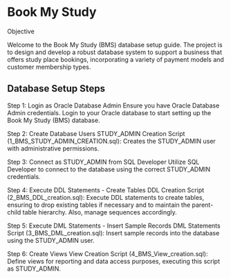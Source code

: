 # Book My Study

Objective

Welcome to the Book My Study (BMS) database setup guide. The project is to design and develop a robust database system to support a business that offers study place bookings, incorporating a variety of payment models and customer membership types. 

## Database Setup Steps

Step 1: Login as Oracle Database Admin
Ensure you have Oracle Database Admin credentials. Login to your Oracle database to start setting up the Book My Study (BMS) database.

Step 2: Create Database Users
STUDY_ADMIN Creation Script (1_BMS_STUDY_ADMIN_CREATION.sql): Creates the STUDY_ADMIN user with administrative permissions.

Step 3: Connect as STUDY_ADMIN from SQL Developer
Utilize SQL Developer to connect to the database using the correct STUDY_ADMIN credentials.

Step 4: Execute DDL Statements - Create Tables
DDL Creation Script (2_BMS_DDL_creation.sql): Execute DDL statements to create tables, ensuring to drop existing tables if necessary and to maintain the parent-child table hierarchy. Also, manage sequences accordingly.

Step 5: Execute DML Statements - Insert Sample Records
DML Statements Script (3_BMS_DML_creation.sql): Insert sample records into the database using the STUDY_ADMIN user.

Step 6: Create Views
View Creation Script (4_BMS_View_creation.sql): Define views for reporting and data access purposes, executing this script as STUDY_ADMIN.

